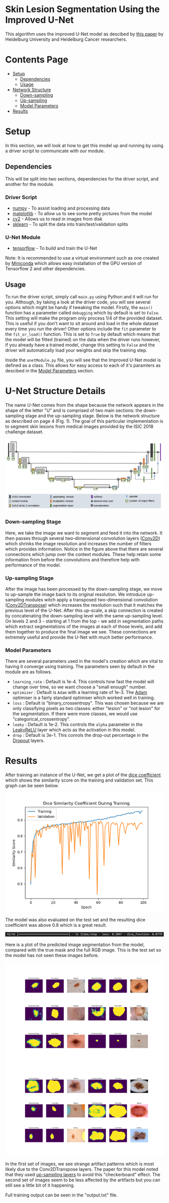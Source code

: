 # Skin Lesion Segmentation Using the Improved U-Net

This algorithm uses the improved U-Net model as descibed by [this paper](https://arxiv.org/pdf/1802.10508v1.pdf) by Heidelburg University and Heidelburg Cancer researchers. 

# Contents Page
* [Setup](#Setup)
    * [Dependencies](#Dependencies)
    * [Usage](#Usage)
* [Network Structure](#U-Net_Structure_Details)
    * [Down-sampling](#Down-sampling_Stage)
    * [Up-sampling](#Up-sampling_Stage)
    * [Model Parameters](#Model_Parameters) 
* [Results](#Results)

# Setup
In this section, we will look at how to get this model up and running by using a driver script to communicate with our module.
## Dependencies 
This will be split into two sections, dependencies for the driver script, and another for the module.
### Driver Script
* [numpy](https://numpy.org/install/) - To assist loading and processing data
* [matplotlib](https://matplotlib.org/stable/users/installing.html) - To allow us to see some pretty pictures from the model
* [cv2](https://pypi.org/project/opencv-python/) - Allows us to read in images from disk
* [sklearn](https://scikit-learn.org/stable/install.html) - To split the data into train/test/validation splits
### U-Net Module
* [tensorflow](https://www.tensorflow.org/install) - To build and train the U-Net

Note: It is recommended to use a virtual environment such as one created by [Miniconda](https://docs.conda.io/en/latest/miniconda.html) which allows easy installation of the GPU version of Tensorflow 2 and other dependencies.

## Usage
To run the driver script, simply call `main.py` using Python and it will run for you. Although, by taking a look at the driver code, you will see several options which might be handy if tweaking the model. Firstly, the `main()` function has a parameter called `debugging` which by default is set to `False`. This setting will make the program only process 1/4 of the provided dataset. This is useful if you don't want to sit around and load in the whole dataset every time you run the driver! Other options include the `fit` parameter to the `fit_or_load()` function. This is set to `True` by default which means that the model will be fitted (trained) on the data when the driver runs however, if you already have a trained model, change this setting to `False` and the driver will automatically load your weights and skip the training step.

Inside the `unetModule.py` file, you will see that the Improved U-Net model is defined as a class. This allows for easy access to each of it's paramters as descibed in the [Model Parameters](#Model_Parameters) section.

# U-Net Structure Details
The name U-Net comes from the shape because the network appears in the shape of the letter "U" and is comprised of two main sections: the down-sampling stage and the up-sampling stage. Below is the network structure as described on page 4 (Fig. 1). The goal of this particular implementation is to segment skin lesions from medical images provided by the ISIC 2018 challenge dataset.

![Network Image](./Figures/Network.png)

### Down-sampling Stage
Here, we take the image we want to segment and feed it into the network. It then passes through several two-dimensional convolution layers ([Conv2D](https://keras.io/api/layers/convolution_layers/convolution2d/)) which shrinks the image resolution and increases the number of filters which provides information. Notice in the figure above that there are several connections which jump over the context modules. These help retain some information from before the convolutions and therefore help with performance of the model.

### Up-sampling Stage
After the image has been processed by the down-sampling stage, we move to up-sample the image back to its original resolution. We introduce up-sampling modules witch apply a transposed two-dimensional convolution ([Conv2DTranspose](https://keras.io/api/layers/convolution_layers/convolution2d_transpose/)) which increases the resolution such that it matches the previous level of the U-Net. After this up-scale, a skip connection is created by concatenating the down-sampling level with the same up-sampling level. On levels 2 and 3 - starting at 1 from the top - we add in segmentation paths which extract segmentations of the images at each of those levels, and add them together to produce the final image we see. These connections are extremely useful and provide the U-Net with much better performance.

### Model Parameters
There are several parameters used in the model's creation which are vital to having it converge using training. The parameters seen by default in the module are as follows.
* `learning_rate` : Default is 1e-4. This controls how fast the model will change over time, so we want choose a "small enough" number.
* `optimizer` : Default is `Adam` with a learning rate of 1e-3. The [Adam](https://keras.io/api/optimizers/adam/) optimiser is a fairly standard optimiser which worked well in training.
* `loss` : Default is "binary_crossentropy". This was chosen because we are only classifying pixels as two classes: either "lesion" or "not lesion" for the segmentation. If there were more classes, we would use "categorical_crossentropy".
* `leaky` : Default is 1e-2. This controls the `alpha` parameter in the [LeakyReLU](https://keras.io/api/layers/activation_layers/leaky_relu/) layer which acts as the activation in this model.
* `drop` : Default is 3e-1. This conrols the drop-out percentage in the [Dropout](https://keras.io/api/layers/regularization_layers/dropout/) layers.

# Results


After training an instance of the U-Net, we get a plot of the [dice coefficient](https://en.wikipedia.org/wiki/S%C3%B8rensen%E2%80%93Dice_coefficient) which shows the similarity score on the training and validation set. This graph can be seen below.

![Dice Image](./Figures/dice_acc.png)

The model was also evaluated on the test set and the resulting dice coefficient was above 0.8 which is a great result. 

![Evaluation Image](./Figures/eval.png)

Here is a plot of the predicted image segmentation from the model, compared with the true mask and the full RGB image. This is the test set so the model has not seen these images before. 

![Testing Image](./Figures/testing.png)
![Testing Image2](./Figures/testing_small.png)

In the first set of images, we see strange artifact patterns which is most likely due to the Conv2DTranspose layers. The paper for this model noted that they used [up-sampling layers](https://keras.io/api/layers/reshaping_layers/up_sampling2d/) to avoid this "checkerboard" effect. The second set of images seem to be less affected by the artifacts but you can still see a little bit of it happening. 

Full training output can be seen in the "output.txt" file.